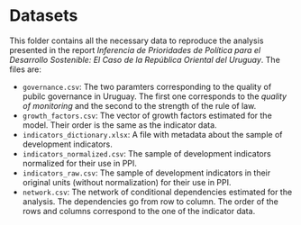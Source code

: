 # Datasets

This folder contains all the necessary data to reproduce the analysis presented in the report *Inferencia de Prioridades de Política para el Desarrollo Sostenible: El Caso de la República Oriental del Uruguay*.
The files are:

* `governance.csv`: The two paramters corresponding to the quality of pubilc governance in Uruguay. The first one corresponds to the *quality of monitoring* and the second to the strength of the rule of law.
* `growth_factors.csv`: The vector of growth factors estimated for the model. Their order is the same as the indicator data.
* `indicators_dictionary.xlsx`: A file with metadata about the sample of development indicators.
* `indicators_normalized.csv`: The sample of development indicators normalized for their use in PPI.
* `indicators_raw.csv`: The sample of development indicators in their original units (without normalization) for their use in PPI.
* `network.csv`: The network of conditional dependencies estimated for the analysis. The dependencies go from row to column. The order of the rows and columns correspond to the one of the indicator data.


